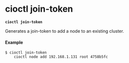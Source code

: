 # cioctl join-token

**`cioctl join-token`**

Generates a join-token to add a node to an existing cluster.

#### **Example**

```
$ cioctl join-token
    cioctl node add 192.168.1.131 root 4758b5fc
```
